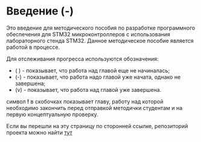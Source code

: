 # Введение (-)

Это введение для методического пособия по разработке программного обеспечения для STM32 микроконтроллеров с использования лабораторного стенда STM32. Данное методическое пособие является работой в процессе.

Для отслеживания прогресса используются обозначения: 
* ( ) - показывает, что работа над главой еще не начиналась;
* (-) - показывает, что работа надо главой уже начата, однако не завершена;
* (v) - показывает, что работа над главой уже завершена.

символ **!** в скобочках показывает главу, работу над которой необходимо закончить перед отправкой методички студентам и на первую концептуальную проверку.


Если вы перешли на эту страницу по сторонней ссылке, репозиторий проекта можно найти [тут](https://github.com/Trimple/stm32-stand-manual)